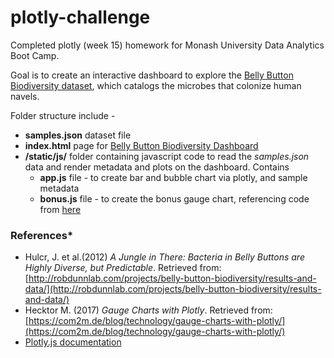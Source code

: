 # plotly-challenge

Completed plotly (week 15) homework for Monash University Data Analytics Boot Camp.

Goal is to create an interactive dashboard to explore the [Belly Button Biodiversity dataset](http://robdunnlab.com/projects/belly-button-biodiversity/), which catalogs the microbes that colonize human navels.

Folder structure include - 
* **samples.json** dataset file
* **index.html** page for [Belly Button Biodiversity Dashboard](https://yannchye.github.io/plotly-challenge/)
* **/static/js/** folder containing javascript code to read the *samples.json* data and render metadata and plots on the dashboard. Contains
    * **app.js** file - to create bar and bubble chart via plotly, and sample metadata
    * **bonus.js** file - to create the bonus gauge chart, referencing code from [here](https://com2m.de/blog/technology/gauge-charts-with-plotly/)
    
### References*
* Hulcr, J. et al.(2012) *A Jungle in There: Bacteria in Belly Buttons are Highly Diverse, but Predictable*. Retrieved from: [http://robdunnlab.com/projects/belly-button-biodiversity/results-and-data/](http://robdunnlab.com/projects/belly-button-biodiversity/results-and-data/)
* Hecktor M. (2017) *Gauge Charts with Plotly*. Retrieved from: [https://com2m.de/blog/technology/gauge-charts-with-plotly/](https://com2m.de/blog/technology/gauge-charts-with-plotly/)
* [Plotly.js documentation](https://plot.ly/javascript/)

